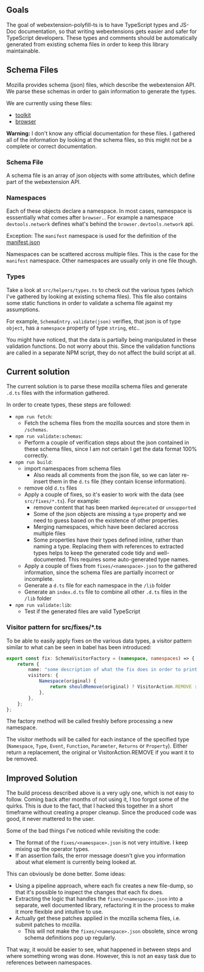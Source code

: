 ## Goals

The goal of webextension-polyfill-ts is to have TypeScript types and JS-Doc documentation, so that writing webextensions gets easier and safer for TypeScript developers. These types and comments should be automatically generated from existing schema files in order to keep this library maintainable.

## Schema Files

Mozilla provides schema (json) files, which describe the webextension API. We parse these schemas in order to gain information to generate the types.

We are currently using these files:
* [toolkit](https://hg.mozilla.org/integration/autoland/raw-file/tip/toolkit/components/extensions/schemas/)
* [browser](https://hg.mozilla.org/integration/autoland/raw-file/tip/browser/components/extensions/schemas/)

**Warning:** I don't know any official documentation for these files. I gathered all of the information by looking at the schema files, so this might not be a complete or correct documentation.

### Schema File

A schema file is an array of json objects with some attributes, which define part of the webextension API. 

### Namespaces

Each of these objects declare a namespace. In most cases, namespace is esssentially what comes after `browser.`. For example a namespace `devtools.network` defines what's behind the `browser.devtools.network` api.

Exception: The `manifest` namespace is used for the definition of the [manifest.json](https://developer.mozilla.org/en-US/docs/Mozilla/Add-ons/WebExtensions/manifest.json)

Namespaces can be scattered accross multiple files. This is the case for the `manifest` namespace. Other namespaces are usually only in one file though.

### Types

Take a look at `src/helpers/types.ts` to check out the various types (which I've gathered by looking at existing schema files). This file also contains some static functions in order to validate a schema file against my assumptions.

For example, `SchemaEntry.validate(json)` verifies, that json is of type `object`, has a `namespace` property of type `string`, etc..

You might have noticed, that the data is partially being manipulated in these validation functions. Do not worry about this. Since the validation functions are called in a separate NPM script, they do not affect the build script at all.

## Current solution

The current solution is to parse these mozilla schema files and generate `.d.ts` files with the information gathered.

In order to create types, these steps are followed:
* `npm run fetch`:
  * Fetch the schema files from the mozilla sources and store them in `/schemas`.
* `npm run validate:schemas`:
  * Perform a couple of verification steps about the json contained in these schema files, since I am not certain I get the data format 100% correctly.
* `npm run build`:
  * import namespaces from schema files
    * Also reads all comments from the json file, so we can later re-insert them in the `d.ts` file (they contain license information).
  * remove old `d.ts` files
  * Apply a couple of fixes, so it's easier to work with the data (see `src/fixes/*.ts`). For example:
    * remove content that has been marked `deprecated` or `unsupported`
    * Some of the json objects are missing a `type` property and we need to guess based on the existence of other properties.
    * Merging namespaces, which have been declared accross multiple files
    * Some properties have their types defined inline, rather than naming a type. Replacing them with references to extracted types helps to keep the generated code tidy and well-documented. This requires some auto-generated type names.
  * Apply a couple of fixes from `fixes/<namespace>.json` to the gathered information, since the schema files are partially incorrect or incomplete.
  * Generate a `d.ts` file for each namespace in the `/lib` folder
  * Generate an `index.d.ts` file to combine all other `.d.ts` files in the `/lib` folder
* `npm run validate:lib`:
  * Test if the generated files are valid TypeScript

### Visitor pattern for src/fixes/*.ts

To be able to easily apply fixes on the various data types, a visitor pattern similar to what can be seen in babel has been introduced:

```typescript
export const fix: SchemaVisitorFactory = (namespace, namespaces) => {
    return {
        name: "some description of what the fix does in order to print a good error message",
        visitors: {
            Namespace(original) {
                return shouldRemove(original) ? VisitorAction.REMOVE : original;
            },
        },
    };
};
```` 

The factory method will be called freshly before processing a new namespace.

The visitor methods will be called for each instance of the specified type (`Namespace`, `Type`, `Event`, `Function`, `Parameter`, `Returns` or `Property`).
Either return a replacement, the original or VisitorAction.REMOVE if you want it to be removed.

## Improved Solution

The build process described above is a very ugly one, which is not easy to follow. Coming back after months of not using it, I too forgot some of the quirks. This is due to the fact, that I hacked this together in a short timeframe without creating a proper cleanup. Since the produced code was good, it never mattered to the user.

Some of the bad things I've noticed while revisiting the code:

* The format of the `fixes/<namespace>.json` is not very intuitive. I keep mixing up the operator types.
* If an assertion fails, the error message doesn't give you information about what element is currently being looked at.

This can obviously be done better. Some ideas:
* Using a pipeline approach, where each fix creates a new file-dump, so that it's possible to inspect the changes that each fix does.
* Extracting the logic that handles the `fixes/<namespace>.json` into a separate, well documented library, refactoring it in the process to make it more flexible and intuitive to use.
* Actually get these patches applied in the mozilla schema files, i.e. submit patches to mozilla.
  * This will not make the `fixes/<namespace>.json` obsolete, since wrong schema definitions pop up regularly.

That way, it would be easier to see, what happened in between steps and where something wrong was done. However, this is not an easy task due to references between namespaces.
